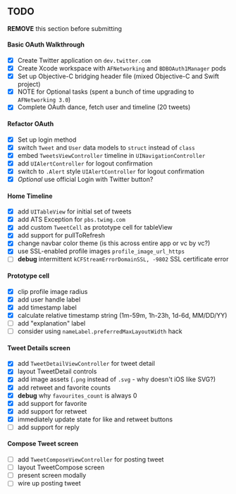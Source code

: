 ## TODO

**REMOVE** this section before submitting

#### Basic OAuth Walkthrough
- [x] Create Twitter application on `dev.twitter.com`
- [x] Create Xcode workspace with `AFNetworking` and `BDBOAuth1Manager` pods
- [x] Set up Objective-C bridging header file (mixed Objective-C and Swift project)
- [x] NOTE for Optional tasks (spent a bunch of time upgrading to `AFNetworking 3.0`)
- [x] Complete OAuth dance, fetch user and timeline (20 tweets)

#### Refactor OAuth
- [x] Set up login method
- [x] switch `Tweet` and `User` data models to `struct` instead of `class`
- [x] embed `TweetsViewController` timeline in `UINavigationController`
- [x] add `UIAlertController` for logout confirmation
- [x] switch to `.Alert` style `UIAlertController` for logout confirmation
- [x] *Optional* use official Login with Twitter button?

#### Home Timeline
- [x] add `UITableView` for initial set of tweets
- [x] add ATS Exception for `pbs.twimg.com`
- [x] add custom `TweetCell` as prototype cell for tableView
- [x] add support for pullToRefresh
- [x] change navbar color theme (is this across entire app or vc by vc?)
- [x] use SSL-enabled profile images `profile_image_url_https`
- [ ] **debug** intermittent `kCFStreamErrorDomainSSL, -9802` SSL certificate error

#### Prototype cell
- [x] clip profile image radius
- [x] add user handle label
- [x] add timestamp label
- [x] calculate relative timestamp string (1m-59m, 1h-23h, 1d-6d, MM/DD/YY)
- [ ] add "explanation" label
- [ ] consider using `nameLabel.preferredMaxLayoutWidth` hack

#### Tweet Details screen
- [x] add `TweetDetailViewController` for tweet detail
- [x] layout TweetDetail controls
- [x] add image assets (`.png` instead of `.svg` - why doesn't iOS like SVG?)
- [x] add retweet and favorite counts
- [x] **debug** why `favourites_count` is always 0
- [x] add support for favorite
- [x] add support for retweet
- [x] immediately update state for like and retweet buttons
- [ ] add support for reply

#### Compose Tweet screen
- [ ] add `TweetComposeViewController` for posting tweet
- [ ] layout TweetCompose screen
- [ ] present screen modally
- [ ] wire up posting tweet
